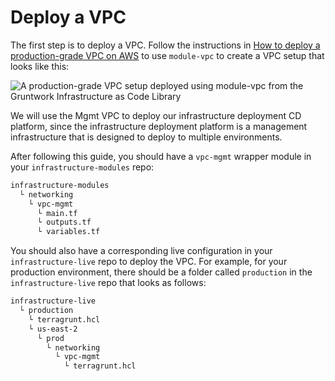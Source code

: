 # Deploy a VPC

The first step is to deploy a VPC. Follow the instructions in
[How to deploy a production-grade VPC on AWS](../../2-vpc/0-intro/0-what-youll-learn-in-this-guide.md) to use
`module-vpc` to create a VPC setup that looks like this:

![A production-grade VPC setup deployed using module-vpc from the Gruntwork Infrastructure as Code Library](/img/guides/build-it-yourself/pipelines/vpc-diagram.png)

We will use the Mgmt VPC to deploy our infrastructure deployment CD platform, since the infrastructure deployment
platform is a management infrastructure that is designed to deploy to multiple environments.

After following this guide, you should have a `vpc-mgmt` wrapper module in your `infrastructure-modules` repo:

```bash
infrastructure-modules
  └ networking
    └ vpc-mgmt
      └ main.tf
      └ outputs.tf
      └ variables.tf
```

You should also have a corresponding live configuration in your `infrastructure-live` repo to deploy the VPC. For
example, for your production environment, there should be a folder called `production` in the `infrastructure-live` repo
that looks as follows:

```bash
infrastructure-live
  └ production
    └ terragrunt.hcl
    └ us-east-2
      └ prod
        └ networking
          └ vpc-mgmt
            └ terragrunt.hcl
```
